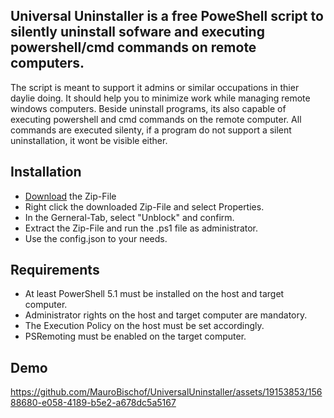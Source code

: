 <H2> Universal Uninstaller is a free PoweShell script to silently uninstall sofware and executing powershell/cmd commands on remote computers. </H2>

The script is meant to support it admins or similar occupations in thier daylie doing. It should help you to minimize work while managing remote windows computers. Beside uninstall programs, its also capable of executing powershell and cmd commands on the remote computer. All commands are executed silenty, if a program do not support a silent uninstallation, it wont be visible either.


<H2> Installation </H2>
<ul>
<li><a href="https://github.com/MauroBischof/UniversalUninstaller/archive/refs/tags/Latest.zip"> Download</a> the Zip-File </li>
<li>Right click the downloaded Zip-File and select Properties.</li>
<li>In the Gerneral-Tab, select "Unblock" and confirm.</li>
<li>Extract the Zip-File and run the .ps1 file as administrator.</li>
<li>Use the config.json to your needs.</li>
</ul> 


<H2> Requirements  </H2>
<ul>
<li>At least PowerShell 5.1 must be installed on the host and target computer.</li>
<li>Administrator rights on the host and target computer are mandatory.</li>
<li>The Execution Policy on the host must be set accordingly.</li>
<li>PSRemoting must be enabled on the target computer.</li>
</ul> 

<H2> Demo  </H2>

https://github.com/MauroBischof/UniversalUninstaller/assets/19153853/15688680-e058-4189-b5e2-a678dc5a5167
